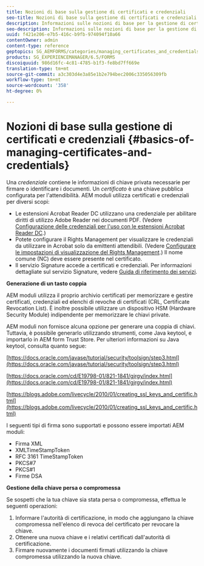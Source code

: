```yaml
---
title: Nozioni di base sulla gestione di certificati e credenziali
seo-title: Nozioni di base sulla gestione di certificati e credenziali
description: Informazioni sulle nozioni di base per la gestione di certificati e credenziali.
seo-description: Informazioni sulle nozioni di base per la gestione di certificati e credenziali.
uuid: f421e206-e7b5-416c-b9fb-974094f10a66
contentOwner: admin
content-type: reference
geptopics: SG_AEMFORMS/categories/managing_certificates_and_credentials
products: SG_EXPERIENCEMANAGER/6.5/FORMS
discoiquuid: 986d16fc-4c81-4785-b1f3-fe8bd7ff669e
translation-type: tm+mt
source-git-commit: a3c303d4e3a85e1b2e794bec2006c335056309fb
workflow-type: tm+mt
source-wordcount: '358'
ht-degree: 0%

---
```



# Nozioni di base sulla gestione di certificati e credenziali {#basics-of-managing-certificates-and-credentials}

Una *credenziale* contiene le informazioni di chiave privata necessarie per firmare o identificare i documenti. Un *certificato* è una chiave pubblica configurata per l&#39;attendibilità. AEM moduli utilizza certificati e credenziali per diversi scopi:

* Le estensioni Acrobat Reader DC utilizzano una credenziale per abilitare  diritti di utilizzo Adobe Reader nei documenti PDF. (Vedere [Configurazione delle credenziali per l&#39;uso con le estensioni Acrobat Reader DC](/help/forms/using/admin-help/configuring-credentials-acrobat-reader-dc.md#configuring-credentials-for-use-with-acrobat-reader-dc-extensions).)
* Potete configurare il Rights Management per visualizzare le credenziali da utilizzare in  Acrobat solo da emittenti attendibili. (Vedere [Configurare le impostazioni di visualizzazione del Rights Management](/help/forms/using/admin-help/configuring-client-server-options.md#configure-document-security-display-settings).) Il nome comune (NC) deve essere presente nel certificato.
* Il servizio Signature accede a certificati e credenziali. Per informazioni dettagliate sul servizio Signature, vedere [Guida di riferimento dei servizi](https://www.adobe.com/go/learn_aemforms_services_63).

**Generazione di un tasto coppia**

AEM moduli utilizza il proprio archivio certificati per memorizzare e gestire certificati, credenziali ed elenchi di revoche di certificati (CRL, Certificate Revocation List). È inoltre possibile utilizzare un dispositivo HSM (Hardware Security Module) indipendente per memorizzare le chiavi private.

AEM moduli non fornisce alcuna opzione per generare una coppia di chiavi. Tuttavia, è possibile generarlo utilizzando strumenti, come Java keytool, e importarlo in AEM form Trust Store. Per ulteriori informazioni su Java keytool, consulta quanto segue:

[https://docs.oracle.com/javase/tutorial/security/toolsign/step3.html](https://docs.oracle.com/javase/tutorial/security/toolsign/step3.html)

[https://docs.oracle.com/cd/E19798-01/821-1841/gjrgy/index.html](https://docs.oracle.com/cd/E19798-01/821-1841/gjrgy/index.html)

[https://blogs.adobe.com/livecycle/2010/01/creating_ssl_keys_and_certific.html](https://blogs.adobe.com/livecycle/2010/01/creating_ssl_keys_and_certific.html)

I seguenti tipi di firma sono supportati e possono essere importati AEM moduli:

* Firma XML
* XMLTimeStampToken
* RFC 3161 TimeStampToken
* PKCS#7
* PKCS#1
* Firme DSA

**Gestione della chiave persa o compromessa**

Se sospetti che la tua chiave sia stata persa o compromessa, effettua le seguenti operazioni:

1. Informare l&#39;autorità di certificazione, in modo che aggiungano la chiave compromessa nell&#39;elenco di revoca del certificato per revocare la chiave.
1. Ottenere una nuova chiave e i relativi certificati dall&#39;autorità di certificazione.
1. Firmare nuovamente i documenti firmati utilizzando la chiave compromessa utilizzando la nuova chiave.

